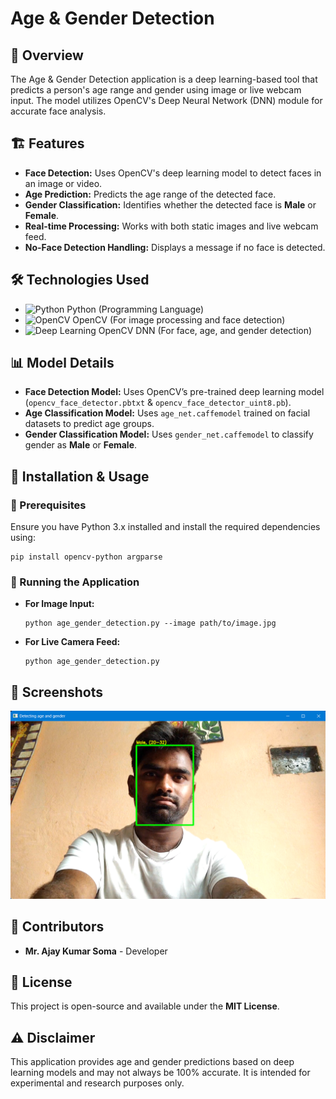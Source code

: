<!DOCTYPE html>
<html lang="en">
<head>
    <meta charset="UTF-8">
    <meta name="viewport" content="width=device-width, initial-scale=1.0">
</head>
<body>

<h1>Age & Gender Detection</h1>

<h2>📌 Overview</h2>
<p>
The Age & Gender Detection application is a deep learning-based tool that predicts a person's age range and gender using image or live webcam input. The model utilizes OpenCV's Deep Neural Network (DNN) module for accurate face analysis.
</p>

<h2>🏗 Features</h2>
<ul>
    <li><b>Face Detection:</b> Uses OpenCV's deep learning model to detect faces in an image or video.</li>
    <li><b>Age Prediction:</b> Predicts the age range of the detected face.</li>
    <li><b>Gender Classification:</b> Identifies whether the detected face is <b>Male</b> or <b>Female</b>.</li>
    <li><b>Real-time Processing:</b> Works with both static images and live webcam feed.</li>
    <li><b>No-Face Detection Handling:</b> Displays a message if no face is detected.</li>
</ul>

<h2>🛠 Technologies Used</h2>
<ul>
    <li><img src="https://img.shields.io/badge/-Python-333333?style=flat&logo=python" alt="Python"> Python (Programming Language)</li>
    <li><img src="https://img.shields.io/badge/-OpenCV-333333?style=flat&logo=opencv" alt="OpenCV"> OpenCV (For image processing and face detection)</li>
    <li><img src="https://img.shields.io/badge/-Deep%20Learning-333333?style=flat" alt="Deep Learning"> OpenCV DNN (For face, age, and gender detection)</li>
</ul>

<h2>📊 Model Details</h2>
<ul>
    <li><b>Face Detection Model:</b> Uses OpenCV’s pre-trained deep learning model (<code>opencv_face_detector.pbtxt</code> & <code>opencv_face_detector_uint8.pb</code>).</li>
    <li><b>Age Classification Model:</b> Uses <code>age_net.caffemodel</code> trained on facial datasets to predict age groups.</li>
    <li><b>Gender Classification Model:</b> Uses <code>gender_net.caffemodel</code> to classify gender as <b>Male</b> or <b>Female</b>.</li>
</ul>

<h2>🚀 Installation & Usage</h2>

<h3>🔹 Prerequisites</h3>
<p>Ensure you have Python 3.x installed and install the required dependencies using:</p>
<pre><code>pip install opencv-python argparse</code></pre>

<h3>🔹 Running the Application</h3>
<ul>
    <li><b>For Image Input:</b></li>
    <pre><code>python age_gender_detection.py --image path/to/image.jpg</code></pre>
    <li><b>For Live Camera Feed:</b></li>
    <pre><code>python age_gender_detection.py</code></pre>
</ul>

<h2>📸 Screenshots</h2>
<p> <img width="1440" alt="Screenshot Homepage" src="Screenshot%202024-06-17%20182036.png"></p>

<h2>🤝 Contributors</h2>
<ul>
    <li><b>Mr. Ajay Kumar Soma</b> - Developer</li>
</ul>

<h2>📜 License</h2>
<p>
This project is open-source and available under the <b>MIT License</b>.
</p>

<h2>⚠️ Disclaimer</h2>
<p>
This application provides age and gender predictions based on deep learning models and may not always be 100% accurate. It is intended for experimental and research purposes only.
</p>

</body>
</html>
